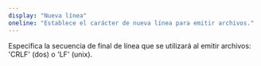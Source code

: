 ```yaml
---
display: "Nueva línea"
oneline: "Establece el carácter de nueva línea para emitir archivos."
---
```


Especifica la secuencia de final de línea que se utilizará al emitir archivos: 'CRLF' (dos) o 'LF' (unix).
